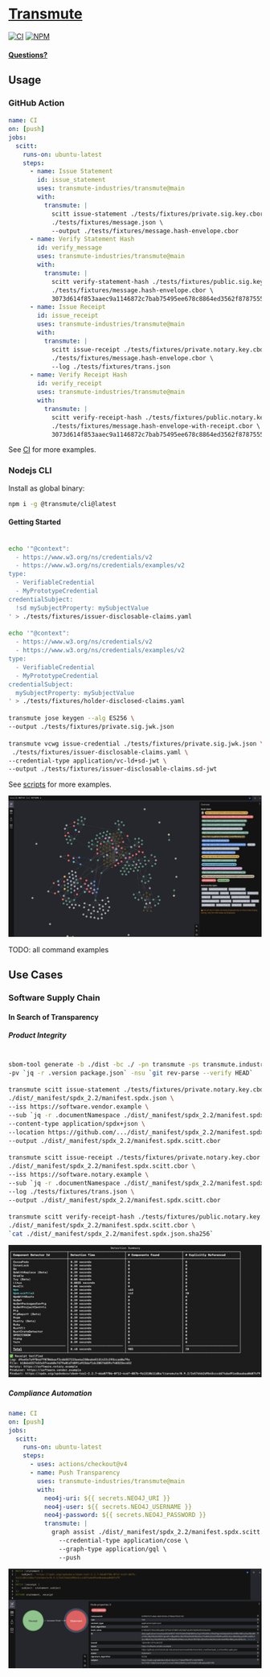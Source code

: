 # <a href="https://transmute.industries">Transmute</a>

[![CI](https://github.com/transmute-industries/transmute/actions/workflows/ci.yml/badge.svg)](https://github.com/transmute-industries/transmute/actions/workflows/ci.yml)
[![NPM](https://nodei.co/npm/@transmute/cli.png?mini=true)](https://npmjs.org/package/@transmute/cli)

#### [Questions?](https://transmute.typeform.com/to/RshfIw?typeform-source=cli)

## Usage

### GitHub Action

```yaml
name: CI
on: [push]
jobs:
  scitt:
    runs-on: ubuntu-latest
    steps:
      - name: Issue Statement
        id: issue_statement
        uses: transmute-industries/transmute@main
        with:
          transmute: |
            scitt issue-statement ./tests/fixtures/private.sig.key.cbor \
            ./tests/fixtures/message.json \
            --output ./tests/fixtures/message.hash-envelope.cbor
      - name: Verify Statement Hash
        id: verify_message
        uses: transmute-industries/transmute@main
        with:
          transmute: |
            scitt verify-statement-hash ./tests/fixtures/public.sig.key.cbor \
            ./tests/fixtures/message.hash-envelope.cbor \
            3073d614f853aaec9a1146872c7bab75495ee678c8864ed3562f8787555c1e22
      - name: Issue Receipt
        id: issue_receipt
        uses: transmute-industries/transmute@main
        with:
          transmute: |
            scitt issue-receipt ./tests/fixtures/private.notary.key.cbor \
            ./tests/fixtures/message.hash-envelope.cbor \
            --log ./tests/fixtures/trans.json
      - name: Verify Receipt Hash
        id: verify_receipt
        uses: transmute-industries/transmute@main
        with:
          transmute: |
            scitt verify-receipt-hash ./tests/fixtures/public.notary.key.cbor \
            ./tests/fixtures/message.hash-envelope-with-receipt.cbor \
            3073d614f853aaec9a1146872c7bab75495ee678c8864ed3562f8787555c1e22
```

See [CI](./.github/workflows/ci.yml) for more examples.

### Nodejs CLI

Install as global binary:

```sh
npm i -g @transmute/cli@latest
```

#### Getting Started

```sh

echo '"@context":
  - https://www.w3.org/ns/credentials/v2
  - https://www.w3.org/ns/credentials/examples/v2
type:
  - VerifiableCredential
  - MyPrototypeCredential
credentialSubject:
  !sd mySubjectProperty: mySubjectValue
' > ./tests/fixtures/issuer-disclosable-claims.yaml

echo '"@context":
  - https://www.w3.org/ns/credentials/v2
  - https://www.w3.org/ns/credentials/examples/v2
type:
  - VerifiableCredential
  - MyPrototypeCredential
credentialSubject:
  mySubjectProperty: mySubjectValue
' > ./tests/fixtures/holder-disclosed-claims.yaml

transmute jose keygen --alg ES256 \
--output ./tests/fixtures/private.sig.jwk.json

transmute vcwg issue-credential ./tests/fixtures/private.sig.jwk.json \
 ./tests/fixtures/issuer-disclosable-claims.yaml \
--credential-type application/vc-ld+sd-jwt \
--output ./tests/fixtures/issuer-disclosable-claims.sd-jwt
```

See [scripts](./scripts/) for more examples.

<img src="./docs/all.png" alt="graph after ci runs" />

TODO: all command examples

## Use Cases

### Software Supply Chain

#### In Search of Transparency

##### Product Integrity

```bash

sbom-tool generate -b ./dist -bc ./ -pn transmute -ps transmute.industries \
-pv `jq -r .version package.json` -nsu `git rev-parse --verify HEAD`

transmute scitt issue-statement ./tests/fixtures/private.notary.key.cbor \
./dist/_manifest/spdx_2.2/manifest.spdx.json \
--iss https://software.vendor.example \
--sub `jq -r .documentNamespace ./dist/_manifest/spdx_2.2/manifest.spdx.json` \
--content-type application/spdx+json \
--location https://github.com/.../dist/_manifest/spdx_2.2/manifest.spdx.json \
--output ./dist/_manifest/spdx_2.2/manifest.spdx.scitt.cbor

transmute scitt issue-receipt ./tests/fixtures/private.notary.key.cbor \
./dist/_manifest/spdx_2.2/manifest.spdx.scitt.cbor \
--iss https://software.notary.example \
--sub `jq -r .documentNamespace ./dist/_manifest/spdx_2.2/manifest.spdx.json` \
--log ./tests/fixtures/trans.json \
--output ./dist/_manifest/spdx_2.2/manifest.spdx.scitt.cbor

transmute scitt verify-receipt-hash ./tests/fixtures/public.notary.key.cbor \
./dist/_manifest/spdx_2.2/manifest.spdx.scitt.cbor \
`cat ./dist/_manifest/spdx_2.2/manifest.spdx.json.sha256`

```

<img src="./docs/build.png" alt="command line image of build script execution" />

##### Compliance Automation

```yaml
name: CI
on: [push]
jobs:
  scitt:
    runs-on: ubuntu-latest
    steps:
      - uses: actions/checkout@v4
      - name: Push Transparency
        uses: transmute-industries/transmute@main
        with:
          neo4j-uri: ${{ secrets.NEO4J_URI }}
          neo4j-user: ${{ secrets.NEO4J_USERNAME }}
          neo4j-password: ${{ secrets.NEO4J_PASSWORD }}
          transmute: |
            graph assist ./dist/_manifest/spdx_2.2/manifest.spdx.scitt.cbor \
              --credential-type application/cose \
              --graph-type application/gql \
              --push
```

<img src="./docs/receipt.png" alt="graph query results" />

<!--
MATCH (statement {
    subject: 'https://spdx.org/spdxdocs/sbom-tool-2.2.7-66a07f86-0f12-4c6f-887b-9a1510b11d8a/transmute/0.9.2/2e57d4b2d9b45cccdd74dad91edbaabaa06074f9'
})
MATCH (receipt {
    subject: statement.subject
})
RETURN statement, receipt
-->
